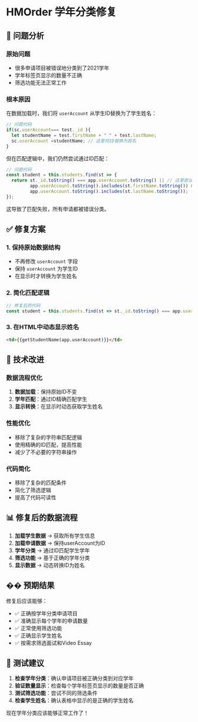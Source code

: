 # HMOrder 学年分类修复

## 🐛 问题分析

### 原始问题
- 很多申请项目被错误地分类到了2021学年
- 学年标签页显示的数量不正确
- 筛选功能无法正常工作

### 根本原因
在数据加载时，我们将 `userAccount` 从学生ID替换为了学生姓名：
```typescript
// 问题代码
if(sc.userAccount=== test._id ){
  let studentName = test.firstName + " " + test.lastName;
  sc.userAccount =studentName; // 这里将ID替换为姓名
}
```

但在匹配逻辑中，我们仍然尝试通过ID匹配：
```typescript
// 问题代码
const student = this.students.find(st => {
  return st._id.toString() === app.userAccount.toString() || // 这里尝试用ID匹配
         app.userAccount.toString().includes(st.firstName.toString()) && 
         app.userAccount.toString().includes(st.lastName.toString());
});
```

这导致了匹配失败，所有申请都被错误分类。

## ✅ 修复方案

### 1. 保持原始数据结构
- 不再修改 `userAccount` 字段
- 保持 `userAccount` 为学生ID
- 在显示时才转换为学生姓名

### 2. 简化匹配逻辑
```typescript
// 修复后的代码
const student = this.students.find(st => st._id.toString() === app.userAccount.toString());
```

### 3. 在HTML中动态显示姓名
```html
<td>{{getStudentName(app.userAccount)}}</td>
```

## 🔧 技术改进

### 数据流程优化
1. **数据加载**：保持原始ID不变
2. **学年匹配**：通过ID精确匹配学生
3. **显示转换**：在显示时动态获取学生姓名

### 性能优化
- 移除了复杂的字符串匹配逻辑
- 使用精确的ID匹配，提高性能
- 减少了不必要的字符串操作

### 代码简化
- 移除了复杂的匹配条件
- 简化了筛选逻辑
- 提高了代码可读性

## 📊 修复后的数据流程

1. **加载学生数据** → 获取所有学生信息
2. **加载申请数据** → 保持userAccount为ID
3. **学年分类** → 通过ID匹配学生学年
4. **筛选功能** → 基于正确的学年分类
5. **显示数据** → 动态转换ID为姓名

## �� 预期结果

修复后应该能够：
- ✅ 正确按学年分类申请项目
- ✅ 准确显示每个学年的申请数量
- ✅ 正常使用筛选功能
- ✅ 正确显示学生姓名
- ✅ 按需求筛选面试和Video Essay

## 🚀 测试建议

1. **检查学年分类**：确认申请项目被正确分类到对应学年
2. **验证数量显示**：检查每个学年标签页显示的数量是否正确
3. **测试筛选功能**：尝试不同的筛选条件
4. **检查学生姓名**：确认表格中显示的是正确的学生姓名

现在学年分类应该能够正常工作了！

